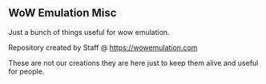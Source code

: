 ## WoW Emulation Misc

Just a bunch of things useful for wow emulation.

Repository created by Staff @ https://wowemulation.com

These are not our creations they are here just to keep them alive and useful for people. 
